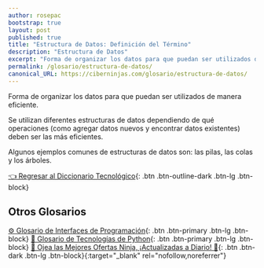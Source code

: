 ```yaml
---
author: rosepac
bootstrap: true
layout: post
published: true
title: "Estructura de Datos: Definición del Término"
description: "Estructura de Datos"
excerpt: "Forma de organizar los datos para que puedan ser utilizados de manera eficiente."
permalink: /glosario/estructura-de-datos/
canonical_URL: https://ciberninjas.com/glosario/estructura-de-datos/
---
```


Forma de organizar los datos para que puedan ser utilizados de manera eficiente.

Se utilizan diferentes estructuras de datos dependiendo de qué operaciones (como agregar datos nuevos y encontrar datos existentes) deben ser las más eficientes.

Algunos ejemplos comunes de estructuras de datos son: las pilas, las colas y los árboles.

[👈 Regresar al Diccionario Tecnológico](/glosario/){: .btn .btn-outline-dark .btn-lg .btn-block}

## Otros Glosarios

[⚙ Glosario de Interfaces de Programación](/glosario/completo-interfaces-programacion/){: .btn .btn-primary .btn-lg .btn-block}
[🐍 Glosario de Tecnologías de Python](/glosario/completo-tecnologias-python/){: .btn .btn-primary .btn-lg .btn-block}
[🎁 Ojea las Mejores Ofertas Ninja, ¡Actualizadas a Diario! 🛒](https://www.amazon.es/shop/cibercursos){: .btn .btn-dark .btn-lg .btn-block}{:target="_blank" rel="nofollow,noreferrer"}